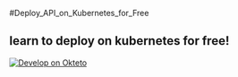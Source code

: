 #Deploy_API_on_Kubernetes_for_Free
## learn to deploy on kubernetes for free!
[![Develop on Okteto](https://okteto.com/develop-okteto.svg)](https://cloud.okteto.com/deploy)

